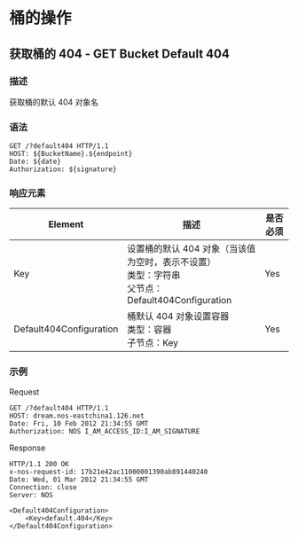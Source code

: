 # 桶的操作
## 获取桶的 404 - GET Bucket Default 404

### 描述
获取桶的默认 404 对象名

### 语法

    GET /?default404 HTTP/1.1
    HOST: ${BucketName}.${endpoint}
    Date: ${date}
    Authorization: ${signature}

### 响应元素
|         Element         |                                             描述                                             | 是否必须 |
|-------------------------|----------------------------------------------------------------------------------------------|----------|
| Key                     | 设置桶的默认 404 对象（当该值为空时，表示不设置）<br>类型：字符串<br>父节点：Default404Configuration | Yes      |
| Default404Configuration | 桶默认 404 对象设置容器<br>类型：容器<br>子节点：Key                                                 | Yes      |

### 示例
Request

    GET /?default404 HTTP/1.1
    HOST: dream.nos-eastchina1.126.net
    Date: Fri, 10 Feb 2012 21:34:55 GMT
    Authorization: NOS I_AM_ACCESS_ID:I_AM_SIGNATURE

Response

    HTTP/1.1 200 OK
    x-nos-request-id: 17b21e42ac11000001390ab891440240
    Date: Wed, 01 Mar 2012 21:34:55 GMT
    Connection: close
    Server: NOS
    
    <Default404Configuration>
        <Key>default.404</Key>
    </Default404Configuration>